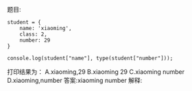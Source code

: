 题目:

    student = {
        name: 'xiaoming',
        class: 2,
        number: 29
    }

    console.log(student["name"], type(student["number"]));

打印结果为：
A.xiaoming,29
B.xiaoming 29
C.xiaoming number
D.xiaoming,number
答案:xiaoming number
解释: